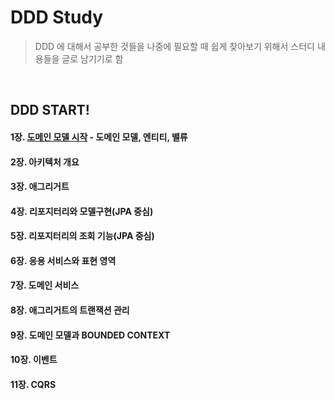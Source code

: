 
# DDD Study

> DDD 에 대해서 공부한 것들을 나중에 필요할 때 쉽게 찾아보기 위해서 스터디 내용들을 글로 남기기로 함
 
&nbsp;

## DDD START!

#### 1장. [도메인 모델 시작](./DDDStart!/1장.%20도메인%20모델%20시작.md)  - 도메인 모델, 엔티티, 밸류

#### 2장. 아키텍처 개요

#### 3장. 애그리거트

#### 4장. 리포지터리와 모델구현(JPA 중심)

#### 5장. 리포지터리의 조회 기능(JPA 중심)

#### 6장. 응용 서비스와 표현 영역

#### 7장. 도메인 서비스

#### 8장. 애그리거트의 트랜잭션 관리

#### 9장. 도메인 모델과 BOUNDED CONTEXT

#### 10장. 이벤트

#### 11장. CQRS